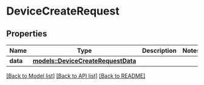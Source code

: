 # DeviceCreateRequest

## Properties

Name | Type | Description | Notes
------------ | ------------- | ------------- | -------------
**data** | [**models::DeviceCreateRequestData**](DeviceCreateRequest_data.md) |  | 

[[Back to Model list]](../README.md#documentation-for-models) [[Back to API list]](../README.md#documentation-for-api-endpoints) [[Back to README]](../README.md)


